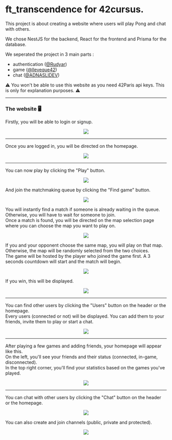 # ft_transcendence for 42cursus.

This project is about creating a website where users will play Pong and chat with others.

We chose NestJS for the backend, React for the frontend and Prisma for the database.

We seperated the project in 3 main parts :
- authentication ([@Rudyar](https://github.com/Rudyar))
- game ([@lleveque42](https://github.com/lleveque42))
- chat ([@ADNASLIDEV](https://github.com/ADNASLIDEV))

:warning: You won't be able to use this website as you need 42Paris api keys. This is only for explanation purposes. :warning:

---

### The website :desktop_computer:

Firstly, you will be able to login or signup.

<p align="center">
    <img src="https://github.com/lleveque42/ft_transcendence/blob/main/readme/login.png">
</p>

---

Once you are logged in, you will be directed on the homepage.

<p align="center">
    <img src="https://github.com/lleveque42/ft_transcendence/blob/main/readme/homepage.png">
</p>

---

You can now play by clicking the "Play" button.

<p align="center">
    <img src="https://github.com/lleveque42/ft_transcendence/blob/main/readme/play.png">
</p>

And join the matchmaking queue by clicking the "Find game" button.

<p align="center">
    <img src="https://github.com/lleveque42/ft_transcendence/blob/main/readme/queue.png">
</p>

You will instantly find a match if someone is already waiting in the queue. Otherwise, you will have to wait for someone to join. <br>
Once a match is found, you will be directed on the map selection page where you can choose the map you want to play on.

<p align="center">
    <img src="https://github.com/lleveque42/ft_transcendence/blob/main/readme/mapSelection.png">
</p>

If you and your opponent choose the same map, you will play on that map. Otherwise, the map will be randomly selected from the two choices. <br>
The game will be hosted by the player who joined the game first.
A 3 seconds countdown will start and the match will begin. <br>

<p align="center">
    <img src="https://github.com/lleveque42/ft_transcendence/blob/main/readme/inGame.png">
</p>

If you win, this will be displayed. 

<p align="center">
    <img src="https://github.com/lleveque42/ft_transcendence/blob/main/readme/win.png">
</p>

---

You can find other users by clicking the "Users" button on the header or the homepage. <br>
Every users (connected or not) will be displayed. You can add them to your friends, invite them to play or start a chat.

<p align="center">
    <img src="https://github.com/lleveque42/ft_transcendence/blob/main/readme/users.png">
</p>

---

After playing a few games and adding friends, your homepage will appear like this. <br>
On the left, you'll see your friends and their status (connected, in-game, disconnected). <br>
In the top right corner, you'll find your statistics based on the games you've played.

<p align="center">
    <img src="https://github.com/lleveque42/ft_transcendence/blob/main/readme/friendsAndStats.png">
</p>

---

You can chat with other users by clicking the "Chat" button on the header or the homepage. 

<p align="center">
    <img src="https://github.com/lleveque42/ft_transcendence/blob/main/readme/chat.png">
</p>

You can also create and join channels (public, private and protected).

<p align="center">
    <img src="https://github.com/lleveque42/ft_transcendence/blob/main/readme/channels.png">
</p>
